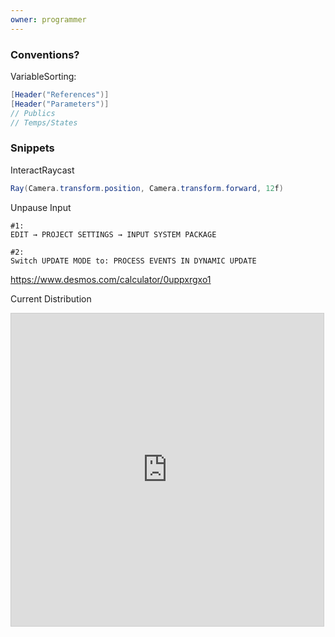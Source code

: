 ```yaml
---
owner: programmer
---
```

### Conventions?
VariableSorting:
```cs
[Header("References")]
[Header("Parameters")]
// Publics
// Temps/States
```

### Snippets
InteractRaycast
```cs
Ray(Camera.transform.position, Camera.transform.forward, 12f)
```

Unpause Input

```plain
#1:  
EDIT → PROJECT SETTINGS → INPUT SYSTEM PACKAGE

#2:  
Switch UPDATE MODE to: PROCESS EVENTS IN DYNAMIC UPDATE
```


https://www.desmos.com/calculator/0uppxrgxo1

Current Distribution
<iframe src="https://www.desmos.com/calculator/eymjti5t1s?embed" width="500" height="500" style="border: 1px solid #ccc" frameborder=0></iframe>